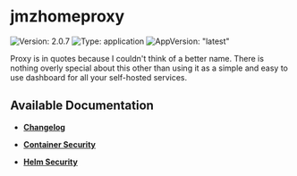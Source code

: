 # jmzhomeproxy

![Version: 2.0.7](https://img.shields.io/badge/Version-2.0.7-informational?style=flat-square) ![Type: application](https://img.shields.io/badge/Type-application-informational?style=flat-square) ![AppVersion: "latest"](https://img.shields.io/badge/AppVersion-"latest"-informational?style=flat-square)

Proxy is in quotes because I couldn't think of a better name. There is nothing overly special about this other than using it as a simple and easy to use dashboard for all your self-hosted services.

## Available Documentation

- [**Changelog**](CHANGELOG)

- [**Container Security**](container-security)

- [**Helm Security**](helm-security)

